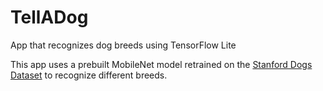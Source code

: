 # TellADog
App that recognizes dog breeds using TensorFlow Lite

This app uses a prebuilt MobileNet model retrained on the [Stanford Dogs Dataset](http://vision.stanford.edu/aditya86/ImageNetDogs)
to recognize different breeds.
